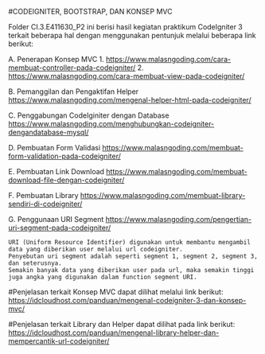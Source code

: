#CODEIGNITER, BOOTSTRAP, DAN KONSEP MVC

Folder CI.3.E411630_P2 ini berisi hasil kegiatan praktikum CodeIgniter 3 terkait beberapa hal dengan menggunakan pentunjuk melalui beberapa link berikut:

A. Penerapan Konsep MVC
    1. https://www.malasngoding.com/cara-membuat-controller-pada-codeigniter/
    2. https://www.malasngoding.com/cara-membuat-view-pada-codeigniter/
    
B. Pemanggilan dan Pengaktifan Helper
    https://www.malasngoding.com/mengenal-helper-html-pada-codeigniter/

C. Penggabungan CodeIginiter dengan Database
    https://www.malasngoding.com/menghubungkan-codeigniter-dengandatabase-mysql/

D. Pembuatan Form Validasi
    https://www.malasngoding.com/membuat-form-validation-pada-codeigniter/

E. Pembuatan Link Download
    https://www.malasngoding.com/membuat-download-file-dengan-codeigniter/
    
F. Pembuatan Library
    https://www.malasngoding.com/membuat-library-sendiri-di-codeigniter/
    
G. Penggunaan URI Segment
    https://www.malasngoding.com/pengertian-uri-segment-pada-codeigniter/
    
    URI (Uniform Resource Identifier) digunakan untuk membantu mengambil data yang diberikan user melalui url codeigniter.
    Penyebutan uri segment adalah seperti segment 1, segment 2, segment 3, dan seterusnya.
    Semakin banyak data yang diberikan user pada url, maka semakin tinggi juga angka yang digunakan dalam function segment URI.


#Penjelasan terkait Konsep MVC dapat dilihat melalui link berikut:
https://idcloudhost.com/panduan/mengenal-codeigniter-3-dan-konsep-mvc/

#Penjelasan terkait Library dan Helper dapat dilihat pada link berikut:
    https://idcloudhost.com/panduan/mengenal-library-helper-dan-mempercantik-url-codeigniter/

